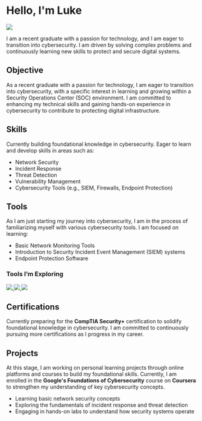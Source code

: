 # Hello, I'm Luke
<a href="https://www.linkedin.com/in/lukesears000/"><img src="https://img.shields.io/badge/-LinkedIn-0072b1?&style=for-the-badge&logo=linkedin&logoColor=white" /></a>

I am a recent graduate with a passion for technology, and I am eager to transition into cybersecurity. I am driven by solving complex problems and continuously learning new skills to protect and secure digital systems.

## Objective
As a recent graduate with a passion for technology, I am eager to transition into cybersecurity, with a specific interest in learning and growing within a Security Operations Center (SOC) environment. I am committed to enhancing my technical skills and gaining hands-on experience in cybersecurity to contribute to protecting digital infrastructure.

## Skills
Currently building foundational knowledge in cybersecurity. Eager to learn and develop skills in areas such as:
- Network Security
- Incident Response
- Threat Detection
- Vulnerability Management
- Cybersecurity Tools (e.g., SIEM, Firewalls, Endpoint Protection)

## Tools
As I am just starting my journey into cybersecurity, I am in the process of familiarizing myself with various cybersecurity tools. I am focused on learning:
- Basic Network Monitoring Tools
- Introduction to Security Incident Event Management (SIEM) systems
- Endpoint Protection Software

### Tools I’m Exploring
<div>
    <a href="https://www.wireshark.org/download.html">
        <img src="https://img.shields.io/badge/-Wireshark-1679A7?&style=for-the-badge&logo=Wireshark&logoColor=white" />
    </a>
    <a href="https://suricata-ids.org/download/">
        <img src="https://img.shields.io/badge/-Suricata-EF3B2D?&style=for-the-badge&logo=Suricata&logoColor=white" />
    </a>
    <a href="https://zeek.org/get-zeek/">
        <img src="https://img.shields.io/badge/-Zeek-777BB4?&style=for-the-badge&logo=Zeek&logoColor=white" />
    </a>
</div>

## Certifications
Currently preparing for the **CompTIA Security+** certification to solidify foundational knowledge in cybersecurity. I am committed to continuously pursuing more certifications as I progress in my career.

## Projects
At this stage, I am working on personal learning projects through online platforms and courses to build my foundational skills. Currently, I am enrolled in the **Google's Foundations of Cybersecurity** course on **Coursera** to strengthen my understanding of key cybersecurity concepts.

- Learning basic network security concepts
- Exploring the fundamentals of incident response and threat detection
- Engaging in hands-on labs to understand how security systems operate
